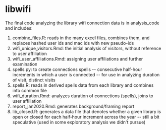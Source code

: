 # libwifi

The final code analyzing the library wifi connection data is in analysis_code and includes:

1. combine_files.R: reads in the many excel files, combines them, and replaces hashed user ids and mac ids with new pseudo-ids
2. wifi_unique_visitors.Rmd: the initial analysis of visitors, without reference to user affiliation
3. wifi_user_affiliations.Rmd: assigning user affiliations and further examination
4. spells.py: to create connections spells -- consecutive half-hour increments in which a user is connected -- for use in analyzing duration of visit, distinct visits
5. spells.R: reads in derived spells data from each library and combines into common file
6. wifi_duration.Rmd: analyzes duration of connections (spells), joins to user affiliation
7. report_jan2020.Rmd: generates background/framing report
8. lib_closed.R: generates a data file that denotes whether a given library is open or closed for each half-hour increment across the year -- still a bit speculative (used in some exploratory analysis we didn't pursue)
